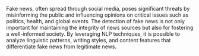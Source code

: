 Fake news, often spread through social media, poses significant threats by misinforming the public and influencing opinions on critical issues such as politics, health, and global events. The detection of fake news is not only important for maintaining the integrity of news sources but also for fostering a well-informed society. By leveraging NLP techniques, it is possible to analyze linguistic patterns, writing styles, and content features that differentiate fake news from legitimate news.
